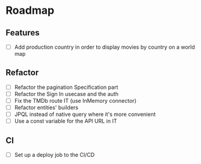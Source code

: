 # Roadmap

## Features

- [ ] Add production country in order to display movies by country on a world map

## Refactor

- [ ] Refactor the pagination Specification part
- [ ] Refactor the Sign In usecase and the auth
- [ ] Fix the TMDb route IT (use InMemory connector)
- [ ] Refactor entities' builders
- [ ] JPQL instead of native query where it's more convenient
- [ ] Use a const variable for the API URL in IT

## CI

- [ ] Set up a deploy job to the CI/CD
